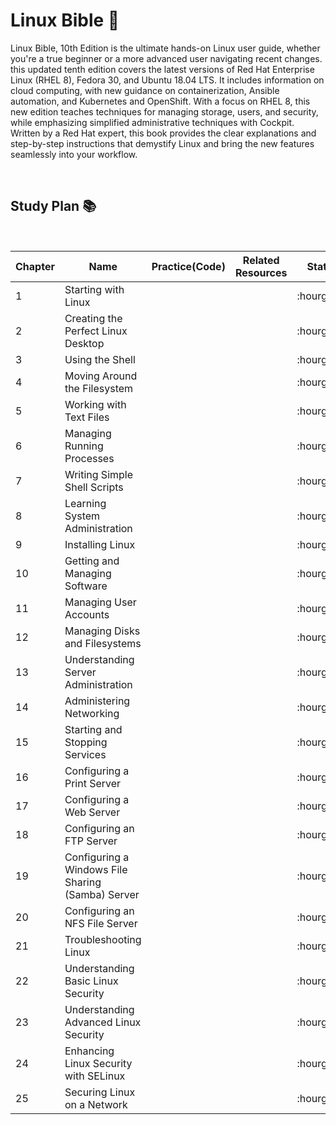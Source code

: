 # Linux Bible :orange_book:
Linux Bible, 10th Edition is the ultimate hands-on Linux user guide, whether you're a 
true beginner or a more advanced user navigating recent changes. this updated tenth edition covers the latest 
versions of Red Hat Enterprise Linux (RHEL 8), Fedora 30, and Ubuntu 18.04 LTS. It includes information on cloud computing, 
with new guidance on containerization, Ansible automation, and Kubernetes and OpenShift. With a focus on RHEL 8, this new edition 
teaches techniques for managing storage, users, and security, while emphasizing simplified administrative techniques with Cockpit. 
Written by a Red Hat expert, this book provides the clear explanations and step-by-step instructions that demystify Linux and bring 
the new features seamlessly into your workflow.

<br/>

## Study Plan :books: 

<br/>

<table>
    <thead>
        <tr>
            <th>Chapter</th>
            <th>Name</th>
            <th>Practice(Code)</th>
            <th>Related Resources</th>
            <th>Status</th>
        </tr>
    </thead>
  <tbody>
  <tr>
       <td>1</td>
       <td>Starting with Linux</td>
       <td></td>
       <td></td>
       <td>:hourglass:</td>
  </tr>
  <tr>
       <td>2</td>
       <td>Creating the Perfect Linux Desktop</td>
       <td></td>
       <td></td>
       <td>:hourglass:</td>
  </tr>
  <tr>
       <td>3</td>
       <td>Using the Shell</td>
       <td></td>
       <td></td>
       <td>:hourglass:</td>
  </tr>
  <tr>
       <td>4</td>
       <td>Moving Around the Filesystem</td>
       <td></td>
       <td></td>
       <td>:hourglass:</td>
  </tr>
  <tr>
       <td>5</td>
       <td>Working with Text Files</td>
       <td></td>
       <td></td>
       <td>:hourglass:</td>
  </tr>
  <tr>
       <td>6</td>
       <td>Managing Running Processes</td>
       <td></td>
       <td></td>
       <td>:hourglass:</td>
  </tr>
  <tr>
       <td>7</td>
       <td>Writing Simple Shell Scripts</td>
       <td></td>
       <td></td>
       <td>:hourglass:</td>
  </tr>
  <tr>
       <td>8</td>
       <td>Learning System Administration</td>
       <td></td>
       <td></td>
       <td>:hourglass:</td>
  </tr>
  <tr>
       <td>9</td>
       <td>Installing Linux</td>
       <td></td>
       <td></td>
       <td>:hourglass:</td>
  </tr>
  <tr>
       <td>10</td>
       <td>Getting and Managing Software</td>
       <td></td>
       <td></td>
       <td>:hourglass:</td>
  </tr>
  <tr>
       <td>11</td>
       <td>Managing User Accounts</td>
       <td></td>
       <td></td>
       <td>:hourglass:</td>
  </tr>
  <tr>
       <td>12</td>
       <td>Managing Disks and Filesystems</td>
       <td></td>
       <td></td>
       <td>:hourglass:</td>
  </tr>
  <tr>
       <td>13</td>
       <td>Understanding Server Administration</td>
       <td></td>
       <td></td>
       <td>:hourglass:</td>
  </tr>
  <tr>
       <td>14</td>
       <td>Administering Networking</td>
       <td></td>
       <td></td>
       <td>:hourglass:</td>
  </tr>
  <tr>
       <td>15</td>
       <td>Starting and Stopping Services</td>
       <td></td>
       <td></td>
       <td>:hourglass:</td>
  </tr>
  <tr>
       <td>16</td>
       <td>Configuring a Print Server</td>
       <td></td>
       <td></td>
       <td>:hourglass:</td>
  </tr>
  <tr>
       <td>17</td>
       <td>Configuring a Web Server</td>
       <td></td>
       <td></td>
       <td>:hourglass:</td>
  </tr>
  <tr>
       <td>18</td>
       <td>Configuring an FTP Server</td>
       <td></td>
       <td></td>
       <td>:hourglass:</td>
  </tr>
  <tr>
       <td>19</td>
       <td>Configuring a Windows File Sharing (Samba) Server</td>
       <td></td>
       <td></td>
       <td>:hourglass:</td>
  </tr>
  <tr>
       <td>20</td>
       <td>Configuring an NFS File Server</td>
       <td></td>
       <td></td>
       <td>:hourglass:</td>
  </tr>
   <tr>
       <td>21</td>
       <td>Troubleshooting Linux</td>
       <td></td>
       <td></td>
       <td>:hourglass:</td>
  </tr>
   <tr>
       <td>22</td>
       <td>Understanding Basic Linux Security</td>
       <td></td>
       <td></td>
       <td>:hourglass:</td>
  </tr>
   <tr>
       <td>23</td>
       <td>Understanding Advanced Linux Security</td>
       <td></td>
       <td></td>
       <td>:hourglass:</td>
  </tr>
   <tr>
       <td>24</td>
       <td>Enhancing Linux Security with SELinux</td>
       <td></td>
       <td></td>
       <td>:hourglass:</td>
  </tr>
   <tr>
       <td>25</td>
       <td>Securing Linux on a Network</td>
       <td></td>
       <td></td>
       <td>:hourglass:</td>
  </tr>
</tbody>
</table>
